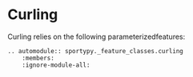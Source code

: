 # Curling

Curling relies on the following parameterizedfeatures:

```{eval-rst}
.. automodule:: sportypy._feature_classes.curling
    :members:
    :ignore-module-all:
```
